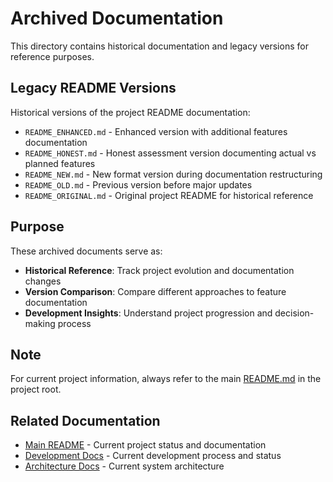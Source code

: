 # Archived Documentation

This directory contains historical documentation and legacy versions for reference purposes.

## Legacy README Versions

Historical versions of the project README documentation:

- `README_ENHANCED.md` - Enhanced version with additional features documentation
- `README_HONEST.md` - Honest assessment version documenting actual vs planned features  
- `README_NEW.md` - New format version during documentation restructuring
- `README_OLD.md` - Previous version before major updates
- `README_ORIGINAL.md` - Original project README for historical reference

## Purpose

These archived documents serve as:

- **Historical Reference**: Track project evolution and documentation changes
- **Version Comparison**: Compare different approaches to feature documentation
- **Development Insights**: Understand project progression and decision-making process

## Note

For current project information, always refer to the main [README.md](../../README.md) in the project root.

## Related Documentation

- [Main README](../../README.md) - Current project status and documentation
- [Development Docs](../development/) - Current development process and status
- [Architecture Docs](../architecture/) - Current system architecture
